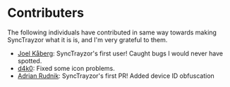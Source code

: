 Contributers
============

The following individuals have contributed in same way towards making SyncTrayzor what it is is, and I'm very grateful to them.

 - [Joel Kåberg](https://github.com/jkaberg): SyncTrayzor's first user! Caught bugs I would never have spotted.
 - [d4k0](https://github.com/d4k0): Fixed some icon problems.
 - [Adrian Rudnik](https://github.com/kreischweide): SyncTrayzor's first PR! Added device ID obfuscation
